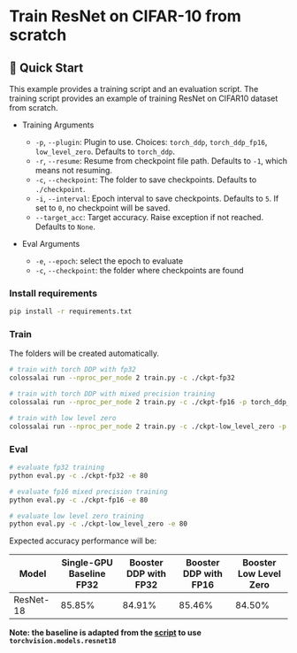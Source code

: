 # Train ResNet on CIFAR-10 from scratch

## 🚀 Quick Start

This example provides a training script and an evaluation script. The training script provides an example of training ResNet on CIFAR10 dataset from scratch.

- Training Arguments
  - `-p`, `--plugin`: Plugin to use. Choices: `torch_ddp`, `torch_ddp_fp16`, `low_level_zero`. Defaults to `torch_ddp`.
  - `-r`, `--resume`: Resume from checkpoint file path. Defaults to `-1`, which means not resuming.
  - `-c`, `--checkpoint`: The folder to save checkpoints. Defaults to `./checkpoint`.
  - `-i`, `--interval`: Epoch interval to save checkpoints. Defaults to `5`. If set to `0`, no checkpoint will be saved.
  - `--target_acc`: Target accuracy. Raise exception if not reached. Defaults to `None`.

- Eval Arguments
  - `-e`, `--epoch`: select the epoch to evaluate
  - `-c`, `--checkpoint`: the folder where checkpoints are found

### Install requirements

```bash
pip install -r requirements.txt
```

### Train
The folders will be created automatically.
```bash
# train with torch DDP with fp32
colossalai run --nproc_per_node 2 train.py -c ./ckpt-fp32

# train with torch DDP with mixed precision training
colossalai run --nproc_per_node 2 train.py -c ./ckpt-fp16 -p torch_ddp_fp16

# train with low level zero
colossalai run --nproc_per_node 2 train.py -c ./ckpt-low_level_zero -p low_level_zero
```

### Eval

```bash
# evaluate fp32 training
python eval.py -c ./ckpt-fp32 -e 80

# evaluate fp16 mixed precision training
python eval.py -c ./ckpt-fp16 -e 80

# evaluate low level zero training
python eval.py -c ./ckpt-low_level_zero -e 80
```

Expected accuracy performance will be:

| Model     | Single-GPU Baseline FP32 | Booster DDP with FP32 | Booster DDP with FP16 | Booster Low Level Zero |
| --------- | ------------------------ | --------------------- | --------------------- | ---------------------- |
| ResNet-18 | 85.85%                   | 84.91%                | 85.46%                | 84.50%                 |

**Note: the baseline is adapted from the [script](https://pytorch-tutorial.readthedocs.io/en/latest/tutorial/chapter03_intermediate/3_2_2_cnn_resnet_cifar10/) to use `torchvision.models.resnet18`**

